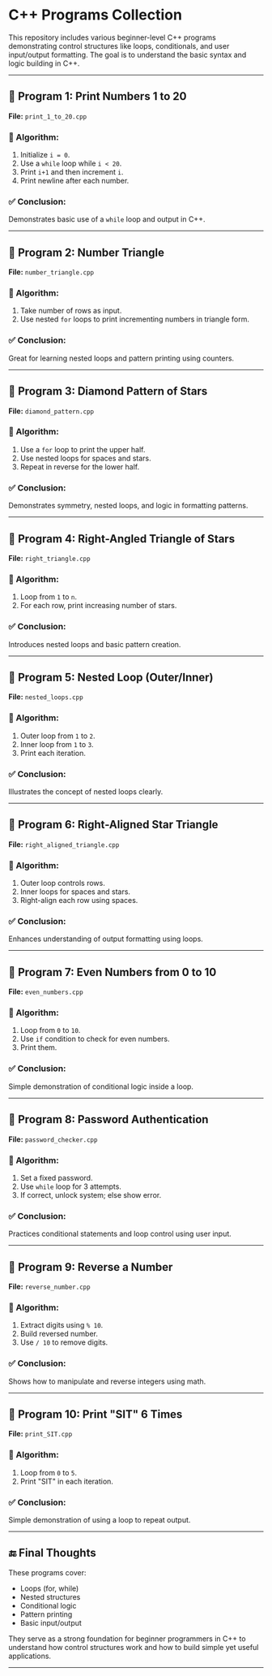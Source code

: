 # C++ Programs Collection

This repository includes various beginner-level C++ programs demonstrating control structures like loops, conditionals, and user input/output formatting. The goal is to understand the basic syntax and logic building in C++.

---

## 🔹 Program 1: Print Numbers 1 to 20
**File:** `print_1_to_20.cpp`

### 📌 Algorithm:
1. Initialize `i = 0`.
2. Use a `while` loop while `i < 20`.
3. Print `i+1` and then increment `i`.
4. Print newline after each number.

### ✅ Conclusion:
Demonstrates basic use of a `while` loop and output in C++.

---

## 🔹 Program 2: Number Triangle
**File:** `number_triangle.cpp`

### 📌 Algorithm:
1. Take number of rows as input.
2. Use nested `for` loops to print incrementing numbers in triangle form.

### ✅ Conclusion:
Great for learning nested loops and pattern printing using counters.

---

## 🔹 Program 3: Diamond Pattern of Stars
**File:** `diamond_pattern.cpp`

### 📌 Algorithm:
1. Use a `for` loop to print the upper half.
2. Use nested loops for spaces and stars.
3. Repeat in reverse for the lower half.

### ✅ Conclusion:
Demonstrates symmetry, nested loops, and logic in formatting patterns.

---

## 🔹 Program 4: Right-Angled Triangle of Stars
**File:** `right_triangle.cpp`

### 📌 Algorithm:
1. Loop from `1` to `n`.
2. For each row, print increasing number of stars.

### ✅ Conclusion:
Introduces nested loops and basic pattern creation.

---

## 🔹 Program 5: Nested Loop (Outer/Inner)
**File:** `nested_loops.cpp`

### 📌 Algorithm:
1. Outer loop from `1` to `2`.
2. Inner loop from `1` to `3`.
3. Print each iteration.

### ✅ Conclusion:
Illustrates the concept of nested loops clearly.

---

## 🔹 Program 6: Right-Aligned Star Triangle
**File:** `right_aligned_triangle.cpp`

### 📌 Algorithm:
1. Outer loop controls rows.
2. Inner loops for spaces and stars.
3. Right-align each row using spaces.

### ✅ Conclusion:
Enhances understanding of output formatting using loops.

---

## 🔹 Program 7: Even Numbers from 0 to 10
**File:** `even_numbers.cpp`

### 📌 Algorithm:
1. Loop from `0` to `10`.
2. Use `if` condition to check for even numbers.
3. Print them.

### ✅ Conclusion:
Simple demonstration of conditional logic inside a loop.

---

## 🔹 Program 8: Password Authentication
**File:** `password_checker.cpp`

### 📌 Algorithm:
1. Set a fixed password.
2. Use `while` loop for 3 attempts.
3. If correct, unlock system; else show error.

### ✅ Conclusion:
Practices conditional statements and loop control using user input.

---

## 🔹 Program 9: Reverse a Number
**File:** `reverse_number.cpp`

### 📌 Algorithm:
1. Extract digits using `% 10`.
2. Build reversed number.
3. Use `/ 10` to remove digits.

### ✅ Conclusion:
Shows how to manipulate and reverse integers using math.

---

## 🔹 Program 10: Print "SIT" 6 Times
**File:** `print_SIT.cpp`

### 📌 Algorithm:
1. Loop from `0` to `5`.
2. Print "SIT" in each iteration.

### ✅ Conclusion:
Simple demonstration of using a loop to repeat output.

---

## 🔚 Final Thoughts

These programs cover:
- Loops (for, while)
- Nested structures
- Conditional logic
- Pattern printing
- Basic input/output

They serve as a strong foundation for beginner programmers in C++ to understand how control structures work and how to build simple yet useful applications.

---
